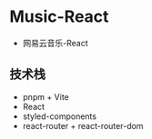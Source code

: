 # Music-React

- 网易云音乐-React

## 技术栈

- pnpm + Vite
- React
- styled-components
- react-router + react-router-dom
